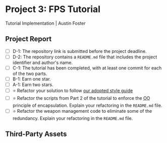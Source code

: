 # Project 3: FPS Tutorial

Tutorial Implementation | Austin Foster

## Project Report
- [ ] D-1: The repository link is submitted before the project deadline.
- [ ] D-2: The repository contains a <code>README.md</code> file that includes the project identifier and author's name.
- [ ] C-1: The tutorial has been completed, with at least one commit for each of the two parts.
- [ ] B-1: Earn one star.
- [ ] A-1: Earn two stars.
- [ ] ⭐ Refactor your solution to follow <a href="https://www.gdquest.com/docs/guidelines/best-practices/godot-gdscript/">our adopted style guide</a>
- [ ] ⭐ Refactor the scripts from Part 2 of the tutorial to enforce the <abbr title="object-oriented">OO</abbr> principle of encapsulation. Explain your refactoring in the <code>README.md</code> file.
- [ ] ⭐ Refactor the weapon management code to eliminate some of the redundancy. Explain your refactoring in the <code>README.md</code> file.

## Third-Party Assets
